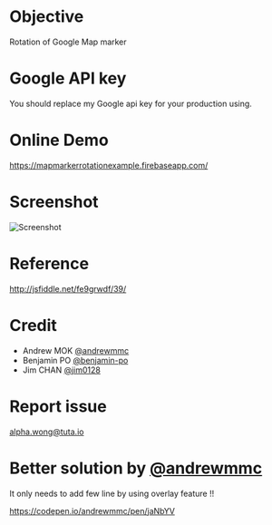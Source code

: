 # Objective
Rotation of Google Map marker

# Google API key
You should replace my Google api key for your production using.

# Online Demo
https://mapmarkerrotationexample.firebaseapp.com/

# Screenshot
![Screenshot](https://i.imgur.com/LukEZ1m.png)


# Reference
http://jsfiddle.net/fe9grwdf/39/

# Credit
- Andrew MOK [@andrewmmc](https://github.com/andrewmmc)
- Benjamin PO [@benjamin-po](https://github.com/benjamin-po)
- Jim CHAN [@jim0128](https://github.com/jim0128)

# Report issue
alpha.wong@tuta.io

# Better solution by [@andrewmmc](https://github.com/andrewmmc)
It only needs to add few line by using overlay feature !!

https://codepen.io/andrewmmc/pen/jaNbYV
